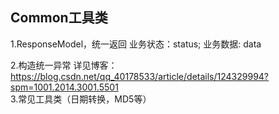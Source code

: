 ## Common工具类
1.ResponseModel，统一返回
  业务状态：status;
  业务数据: data
  
2.构造统一异常
详见博客：
https://blog.csdn.net/qq_40178533/article/details/124329994?spm=1001.2014.3001.5501     
3.常见工具类（日期转换，MD5等）


